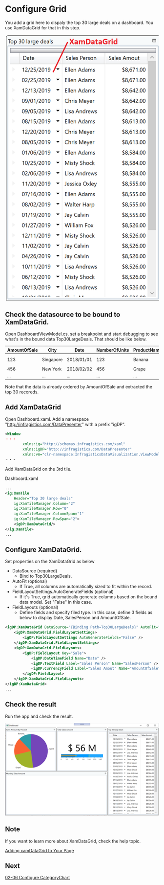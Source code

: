 # Configure Grid

You add a grid here to dispaly the top 30 large deals on a dashboard. You use XamDataGrid for that in this step.

![](../assets/03-05-00.png)

## Check the datasource to be bound to XamDataGrid.

Open DashboardViewModel.cs, set a breakpoint and start debugging to see what's in the bound data Top30LargeDeals. That should be like below.

| AmountOfSale | City | Date | NumberOfUnits | ProductName | SalesPerson | UnitPrice |
----|----|----|----|----|----|----
123 | Singapore | 2018/01/01 | 123 | Banana | Lisa Andrews | 123
456 | New York | 2018/02/02 | 456 | Grape | William Fox | 456
... | ... | ... | ... | ... | ... | ...

Note that the data is already ordered by AmountOfSale and extracted the top 30 recoreds.

## Add XamDataGrid

Open Dashboard.xaml. Add a namespace "http://infragistics.com/DataPresenter" with a prefix "igDP".

```xml
<Window 
・・・
        xmlns:ig="http://schemas.infragistics.com/xaml"
        xmlns:igDP="http://infragistics.com/DataPresenter"
        xmlns:vm="clr-namespace:InfragisticsDataVisualization.ViewModel">
・・・
```

Add XamDataGrid on the 3rd tile.

Dashboard.xaml

```xml
...
<ig:XamTile
    Header="Top 30 large deals"
    ig:XamTileManager.Column="2"
    ig:XamTileManager.Row="0" 
    ig:XamTileManager.ColumnSpan="1"
    ig:XamTileManager.RowSpan="2">
    <igDP:XamDataGrid/>
</ig:XamTile>
...
```

## Configure XamDataGrid.

Set properties on the XamDataGrid as below

- DataSource (required)
    - Bind to Top30LargeDeals.
- AutoFit (optional)
    - If True, all columns are automatically sized to fit within the record.
- FieldLayoutSettings.AutoGenerateFields (optional)
    - If it's True, grid automatically generate columns based on the bound data model. Set "False" in this case.
- FieldLayouts (optional)
    - Define fields and specify filed type. In this case, define 3 fields as below to display Date, SalesPerson and AmountOfSale.

```xml
<igDP:XamDataGrid DataSource="{Binding Path=Top30LargeDeals}" AutoFit="True" >
    <igDP:XamDataGrid.FieldLayoutSettings>
        <igDP:FieldLayoutSettings AutoGenerateFields="False" />
    </igDP:XamDataGrid.FieldLayoutSettings>
    <igDP:XamDataGrid.FieldLayouts>
        <igDP:FieldLayout Key="Sale">
            <igDP:DateTimeField Name="Date" />
            <igDP:TextField Label="Sales Person" Name="SalesPerson" />
            <igDP:CurrencyField Label="Sales Amout" Name="AmountOfSale" />
        </igDP:FieldLayout>
    </igDP:XamDataGrid.FieldLayouts>
</igDP:XamDataGrid>
...
```

## Check the result

Run the app and check the result.

![](../assets/03-05-01.png)

## Note
If you want to learn more about XamDataGrid, check the help topic.

[Adding xamDataGrid to Your Page](https://www.infragistics.com/help/wpf/xamdatagrid-getting-started-with-xamdatagrid)

## Next
[02-06 Configure CategoryChart](02-06-Configure-CategoryChart.md)
